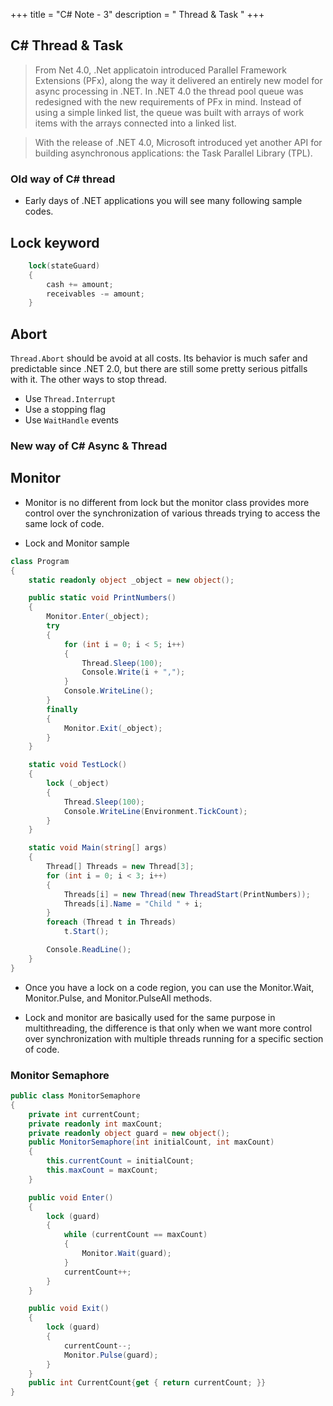 +++
title = "C# Note - 3"
description = " Thread & Task "
+++


## C# Thread & Task

> From Net 4.0, .Net applicatoin introduced Parallel Framework Extensions (PFx), along the way it delivered an entirely new model for async processing in
.NET. In .NET 4.0 the thread pool queue was redesigned with the new requirements of PFx in mind. Instead of using a simple linked list, the queue was built with arrays of work items with the arrays connected into a linked list.

> With the release of .NET 4.0, Microsoft introduced yet another API for building asynchronous applications: the Task Parallel Library (TPL).
 

### Old way of C# thread

* Early days of .NET applications you will see many following sample codes.

## Lock keyword

```cs
    lock(stateGuard)
    {
        cash += amount;
        receivables -= amount;
    }
```

## Abort 

`Thread.Abort` should be avoid at all costs. Its behavior is much safer and predictable since .NET 2.0, but there are still some pretty serious pitfalls with it. The other ways to stop thread.
* Use `Thread.Interrupt`
* Use a stopping flag
* Use `WaitHandle` events

### New way of C# Async & Thread

## Monitor 

*  Monitor is no different from lock but the monitor class provides more control over the synchronization of various threads trying to access the same lock of code.

* Lock and Monitor sample

```cs
class Program  
{  
    static readonly object _object = new object();  

    public static void PrintNumbers()  
    {  
        Monitor.Enter(_object);  
        try  
        {  
            for (int i = 0; i < 5; i++)  
            {  
                Thread.Sleep(100);  
                Console.Write(i + ",");  
            }  
            Console.WriteLine();  
        }  
        finally  
        {  
            Monitor.Exit(_object);  
        }  
    }  

    static void TestLock()  
    {            
        lock (_object)  
        {  
            Thread.Sleep(100);  
            Console.WriteLine(Environment.TickCount);  
        }  
    }  

    static void Main(string[] args)      
    {            
        Thread[] Threads = new Thread[3];  
        for (int i = 0; i < 3; i++)  
        {  
            Threads[i] = new Thread(new ThreadStart(PrintNumbers));  
            Threads[i].Name = "Child " + i;  
        }  
        foreach (Thread t in Threads)  
            t.Start();  

        Console.ReadLine();  
    }  
}  
```

* Once you have a lock on a code region, you can use the Monitor.Wait, Monitor.Pulse, and Monitor.PulseAll methods.

* Lock and monitor are basically used for the same purpose in multithreading, the difference is that only when we want more control over synchronization with multiple threads running for a specific section of code.


### Monitor Semaphore


```cs
public class MonitorSemaphore
{
    private int currentCount;
    private readonly int maxCount;
    private readonly object guard = new object();
    public MonitorSemaphore(int initialCount, int maxCount)
    {
        this.currentCount = initialCount;
        this.maxCount = maxCount;
    }

    public void Enter()
    {
        lock (guard)
        {
            while (currentCount == maxCount)
            {
                Monitor.Wait(guard);
            }
            currentCount++;
        }
    }

    public void Exit()
    {
        lock (guard)
        {
            currentCount--;
            Monitor.Pulse(guard);
        }
    }
    public int CurrentCount{get { return currentCount; }}
}
```

